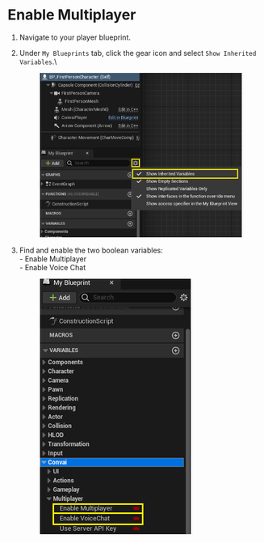 # Enable Multiplayer



1. Navigate to your player blueprint.
2.  Under `My Blueprints` tab, click the gear icon and select `Show Inherited Variables`.\


    <figure><img src="../../../.gitbook/assets/image (351).png" alt=""><figcaption></figcaption></figure>
3.  Find and enable the two boolean variables:\
    \- Enable Multiplayer\
    \- Enable Voice Chat

    <figure><img src="../../../.gitbook/assets/image (352).png" alt=""><figcaption></figcaption></figure>

